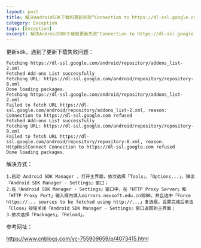 ```yaml
---
layout: post
title: 解决AndroidSDK下载和更新失败“Connection to https://dl-ssl.google.com refused”的问题
category: Exception
tags: [Exception]
excerpt: 解决AndroidSDK下载和更新失败“Connection to https://dl-ssl.google.com refused”的问题
---
```


更新sdk，遇到了更新下载失败问题： 

	Fetching https://dl-ssl.google.com/android/repository/addons_list-2.xml
	Fetched Add-ons List successfully
	Fetching URL: https://dl-ssl.google.com/android/repository/repository-8.xml
	Done loading packages.
	Fetching https://dl-ssl.google.com/android/repository/addons_list-2.xml
	Failed to fetch URL https://dl-ssl.google.com/android/repository/addons_list-2.xml, reason: Connection to https://dl-ssl.google.com refused
	Fetched Add-ons List successfully
	Fetching URL: https://dl-ssl.google.com/android/repository/repository-8.xml
	Failed to fetch URL https://dl-ssl.google.com/android/repository/repository-8.xml, reason: HttpHostConnect Connection to https://dl-ssl.google.com refused
	Done loading packages.

解决方式：

	1.启动 Android SDK Manager ，打开主界面，依次选择「Tools」、「Options...」，弹出『Android SDK Manager - Settings』窗口；
	2.在『Android SDK Manager - Settings』窗口中，在「HTTP Proxy Server」和「HTTP Proxy Port」输入框内填入mirrors.neusoft.edu.cn和80，并且选中「Force https://... sources to be fetched using http://...」复选框。设置完成后单击「Close」按钮关闭『Android SDK Manager - Settings』窗口返回到主界面；
	3.依次选择「Packages」、「Reload」。

参考网址：

<https://www.cnblogs.com/yc-755909659/p/4073415.html>



